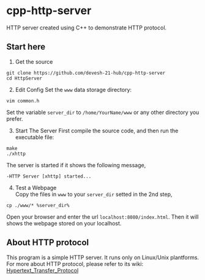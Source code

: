 # cpp-http-server

HTTP server created using C++ to demonstrate HTTP protocol.

## Start here

1. Get the source

```
git clone https://github.com/devesh-21-hub/cpp-http-server
cd HttpServer
```

2. Edit Config
   Set the `www` data storage directory:

```
vim common.h
```

Set the variable `server_dir` to `/home/YourName/www` or any other directory you prefer.

3. Start The Server
   First compile the source code, and then run the executable file:

```
make
./xhttp
```

The server is started if it shows the following message,

```
-HTTP Server [xhttp] started...
```

4. Test a Webpage  
   Copy the files in `www` to your `server_dir` setted in the 2nd step,

```
cp ./www/* %server_dir%
```

Open your browser and enter the url `localhost:8080/index.html`.
Then it will shows the webpage stored on your localhost.

## About HTTP protocol

This program is a simple HTTP server. It runs only on Linux/Unix plantforms.  
For more about HTTP protocol, please refer to its wiki:  
[Hypertext_Transfer_Protocol](http://en.wikipedia.org/wiki/Hypertext_Transfer_Protocol)
